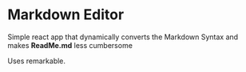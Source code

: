 # Markdown Editor

Simple react app that dynamically converts the Markdown Syntax and makes __ReadMe.md__ less cumbersome

Uses remarkable.